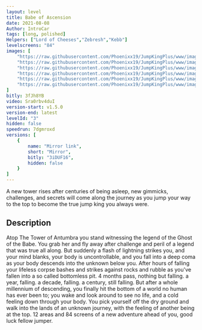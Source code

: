 ```yaml
---
layout: level
title: Babe of Ascension
date: 2021-08-08
Author: IntroCar
tags: [long, polished]
Helpers: ["Lord of Cheeses","Zebresh","Kebb"]
levelscreens: "84"
images: [
    "https://raw.githubusercontent.com/Phoenixx19/JumpKingPlus/www/images/workshop/levels/ws3_banner.png",
    "https://raw.githubusercontent.com/Phoenixx19/JumpKingPlus/www/images/workshop/levels/ws3_2.png",
    "https://raw.githubusercontent.com/Phoenixx19/JumpKingPlus/www/images/workshop/levels/ws3_3.png",
    "https://raw.githubusercontent.com/Phoenixx19/JumpKingPlus/www/images/workshop/levels/ws3_4.png",
    "https://raw.githubusercontent.com/Phoenixx19/JumpKingPlus/www/images/workshop/levels/ws3_5.png",
    "https://raw.githubusercontent.com/Phoenixx19/JumpKingPlus/www/images/workshop/levels/ws3_6.png"
]
bitly: 3fJh8YB
video: Sra0rbv4duI
version-start: v1.5.0
version-end: latest
levelId: "3"
hidden: false
speedrun: 7dgmroxd
versions: [
    {
        name: "Mirror link",
        short: "Mirror",
        bitly: "3iDUF16",
        hidden: false
    }
]
---
```


A new tower rises after centuries of being asleep, new gimmicks, challenges, and secrets will come along the journey as you jump your way to the top to become the true jump king you always were.

<!-- more -->

<div id="description">
    <h2>Description</h2>
    <p>Atop The Tower of Antumbra you stand witnessing the legend of the Ghost of the Babe. You grab her and fly away after challenge and peril of a legend that was true all along. But suddenly a flash of lightning strikes you, and your mind blanks, your body is uncontrollable, and you fall into a deep coma as your body descends into the unknown below you. After hours of falling your lifeless corpse bashes and strikes against rocks and rubble as you've fallen into a so called bottomless pit. 4 months pass, nothing but falling. a year, falling. a decade, falling. a century, still falling. But after a whole millennium of descending, you finally hit the bottom of a world no human has ever been to; you wake and look around to see no life, and a cold feeling down through your body. You pick yourself off the dry ground and walk into the lands of an unknown journey, with the feeling of another being at the top. 12 areas and 84 screens of a new adventure ahead of you, good luck fellow jumper.</p>
</div>
